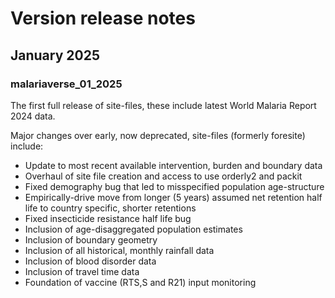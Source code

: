 # Version release notes

## January 2025

### malariaverse_01_2025

The first full release of site-files, these include latest World Malaria Report 
2024 data.

Major changes over early, now deprecated, site-files (formerly foresite) include:

- Update to most recent available intervention, burden and boundary data
- Overhaul of site file creation and access to use orderly2 and packit
- Fixed demography bug that led to misspecified population age-structure
- Empirically-drive move from longer (5 years) assumed net retention half life
to country specific, shorter retentions
- Fixed insecticide resistance half life bug
- Inclusion of age-disaggregated population estimates
- Inclusion of boundary geometry
- Inclusion of all historical, monthly rainfall data
- Inclusion of blood disorder data
- Inclusion of travel time data
- Foundation of vaccine (RTS,S and R21) input monitoring

